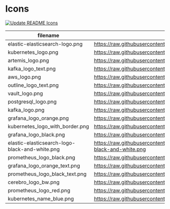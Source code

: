 # Icons

[![Update README Icons](https://github.com/borkempire/icons/actions/workflows/update_readme.yml/badge.svg)](https://github.com/borkempire/icons/actions/workflows/update_readme.yml)

<!-- ICONS START -->
| filename | raw url |
| --- | --- |
| elastic-elasticsearch-logo.png | https://raw.githubusercontent.com/borkempire/icons/actions/icons/elastic-elasticsearch-logo.png |
| kubernetes_logo.png | https://raw.githubusercontent.com/borkempire/icons/actions/icons/kubernetes_logo.png |
| artemis_logo.png | https://raw.githubusercontent.com/borkempire/icons/actions/icons/artemis_logo.png |
| kafka_logo_text.png | https://raw.githubusercontent.com/borkempire/icons/actions/icons/kafka_logo_text.png |
| aws_logo.png | https://raw.githubusercontent.com/borkempire/icons/actions/icons/aws_logo.png |
| outline_logo_text.png | https://raw.githubusercontent.com/borkempire/icons/actions/icons/outline_logo_text.png |
| vault_logo.png | https://raw.githubusercontent.com/borkempire/icons/actions/icons/vault_logo.png |
| postgresql_logo.png | https://raw.githubusercontent.com/borkempire/icons/actions/icons/postgresql_logo.png |
| kafka_logo.png | https://raw.githubusercontent.com/borkempire/icons/actions/icons/kafka_logo.png |
| grafana_logo_orange.png | https://raw.githubusercontent.com/borkempire/icons/actions/icons/grafana_logo_orange.png |
| kubernetes_logo_with_border.png | https://raw.githubusercontent.com/borkempire/icons/actions/icons/kubernetes_logo_with_border.png |
| grafana_logo_black.png | https://raw.githubusercontent.com/borkempire/icons/actions/icons/grafana_logo_black.png |
| elastic-elasticsearch-logo-black-and-white.png | https://raw.githubusercontent.com/borkempire/icons/actions/icons/elastic-elasticsearch-logo-black-and-white.png |
| prometheus_logo_black.png | https://raw.githubusercontent.com/borkempire/icons/actions/icons/prometheus_logo_black.png |
| grafana_logo_orange_text.png | https://raw.githubusercontent.com/borkempire/icons/actions/icons/grafana_logo_orange_text.png |
| prometheus_logo_black_text.png | https://raw.githubusercontent.com/borkempire/icons/actions/icons/prometheus_logo_black_text.png |
| cerebro_logo_bw.png | https://raw.githubusercontent.com/borkempire/icons/actions/icons/cerebro_logo_bw.png |
| prometheus_logo_red.png | https://raw.githubusercontent.com/borkempire/icons/actions/icons/prometheus_logo_red.png |
| kubernetes_name_blue.png | https://raw.githubusercontent.com/borkempire/icons/actions/icons/kubernetes_name_blue.png |
<!-- ICONS END -->
